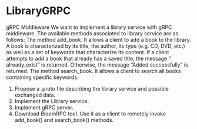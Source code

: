 ﻿# LibraryGRPC
 gRPC Middleware 
We want to implement a library service with gRPC middleware. 
 The available methods associated to library service are as follows:
The method add_book. It allows a client to add a book to the library. A book is characterized by its title, the author, its type (e.g. CD, DVD, etc.) as well as a set of keywords that characterize its content. If a client attempts to add a book that already has a saved title, the message “ already_exist” is returned. Otherwise, the message “Added successfully” is returned. 
The method search_book. It allows a client to search all books containing specific keywords.   
1. Propose a .proto file describing the library service and possible exchanged data.    
2. Implement the Library service.
3. Implement gRPC server. 
4. Download BloomRPC tool. Use it as a client to remotely invoke add_book() and search_book() methods.



